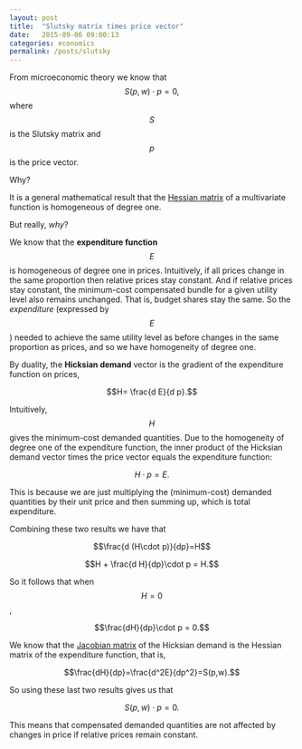 ```yaml
---
layout: post
title:  "Slutsky matrix times price vector"
date:   2015-09-06 09:00:13
categories: economics
permalink: /posts/slutsky
---
```


From microeconomic theory we know that
$$S(p, w) \cdot p = 0,$$
where $$S$$ is the Slutsky matrix and $$p$$ is the price vector.

Why?

It is a general mathematical result that the [Hessian matrix](https://en.wikipedia.org/wiki/Hessian_matrix) of a multivariate function is homogeneous of degree one.

But really, *why*?

We know that the **expenditure function** $$E$$  is homogeneous of degree one in prices. Intuitively, if all prices change in the same proportion then relative prices stay constant. And if relative prices stay constant, the minimum-cost compensated bundle for a given utility level also remains unchanged. That is, budget shares stay the same. So the *expenditure* (expressed by $$E$$)  needed to achieve the same utility level as before changes in the same proportion as prices, and so we have homogeneity of degree one.

By duality, the **Hicksian demand** vector is the gradient of the expenditure function on prices,

$$H= \frac{d E}{d p}.$$

Intuitively, $$H$$ gives the minimum-cost demanded quantities. Due to the homogeneity of degree one of the expenditure function, the inner product of the Hicksian demand vector times the price vector equals the expenditure function:

$$H\cdot p=E.$$

This is because we are just multiplying the (minimum-cost) demanded quantities by their unit price and then summing up, which is total expenditure.

Combining these two results we have that

$$\frac{d (H\cdot p)}{dp}=H$$

$$H + \frac{d H}{dp}\cdot p = H.$$

So it follows that when $$H=0$$,

$$\frac{dH}{dp}\cdot p = 0.$$

We know that the [Jacobian matrix](https://en.wikipedia.org/wiki/Jacobian_matrix_and_determinant) of the Hicksian demand is the Hessian matrix of the expenditure function, that is,

$$\frac{dH}{dp}=\frac{d^2E}{dp^2}=S(p,w).$$

So using these last two results gives us that

$$S(p, w) \cdot p = 0.$$

This means that compensated demanded quantities are not affected by changes in price if relative prices remain constant.
